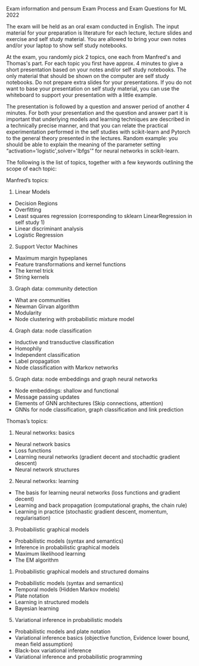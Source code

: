 
Exam information and pensum
Exam Process and Exam Questions for ML 2022




The exam will be held as an oral exam conducted in English. The input material for your preparation is literature for each lecture, lecture slides and exercise and self study material. You are allowed to bring your own notes and/or your laptop to show self study notebooks.

At the exam, you randomly pick 2 topics, one each from Manfred's and Thomas's part.  For each topic you first have approx. 4 minutes to give a short presentation based on your notes and/or self study notebooks. The only material that should be shown on the computer are self study notebooks. Do not prepare extra slides for your presentations. If you do not want to base your presentation on self study material, you can use the whiteboard to support your presentation with a little example.

The presentation is followed by a question and answer period of another 4 minutes. For both your presentation and the question and answer part it is important that underlying models and learning techniques are described in a technically precise manner, and that you can relate the practical experimentation performed in the self studies with scikit-learn and Pytorch to the general theory presented in the lectures. Random example: you should be able to explain the meaning of the parameter setting “activation='logistic',solver='lbfgs'” for neural networks in scikit-learn.

The following is the list of topics, together with a few keywords outlining the scope of each topic:

Manfred’s topics:

1. Linear Models

- Decision Regions
- Overfitting
- Least squares regression (corresponding to sklearn LinearRegression in self study 1)
- Linear discriminant analysis
- Logistic Regression

2. Support Vector Machines

- Maximum margin hypeplanes
- Feature transformations and kernel functions
- The kernel trick
- String kernels

3. Graph data: community detection

- What are communities
- Newman Girvan algorithm
- Modularity
- Node clustering with probabilistic mixture model

4. Graph data: node classification

- Inductive and transductive classification
- Homophily
- Independent classification
- Label propagation
- Node classification with Markov networks

5. Graph data: node embeddings and graph neural networks

- Node embeddings: shallow and functional
- Message passing updates
- Elements of GNN architectures (Skip connections, attention)
- GNNs for node classification, graph classification and link prediction

Thomas’s topics:

1. Neural networks: basics

- Neural network basics
- Loss functions
- Learning neural networks (gradient decent and stochadtic gradient descent)
- Neural network structures


2. Neural networks: learning

- The basis for learning neural networks (loss functions and gradient decent)
- Learning and back propagation (computational graphs, the chain rule)
- Learning in practice (stochastic gradient descent, momentum, regularisation)


3. Probabilistic graphical models

- Probabilistic models (syntax and semantics)
- Inference in probabilistic graphical models
- Maximum likelihood learning
- The EM algorithm 


1. Probabilistic graphical models and structured domains

-  Probabilistic models (syntax and semantics)
-  Temporal models (Hidden Markov models)
-  Plate notation
-  Learning in structured models
-  Bayesian learning


5. Variational inference in probabilistic models

-   Probabilistic models and plate notation
-   Variational inference basics (objective function, Evidence lower bound, mean field assumption)   
-   Black-box variational inference
-   Variational inference and probabilistic programming